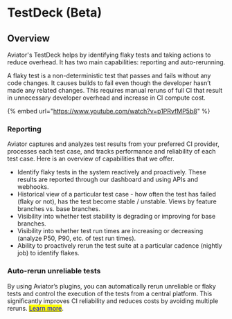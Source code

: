 # TestDeck (Beta)

## Overview

Aviator's TestDeck helps by identifying flaky tests and taking actions to reduce overhead. It has two main capabilities: reporting and auto-rerunning.

A flaky test is a non-deterministic test that passes and fails without any code changes. It causes builds to fail even though the developer hasn’t made any related changes. This requires manual reruns of full CI that result in unnecessary developer overhead and increase in CI compute cost.

{% embed url="https://www.youtube.com/watch?v=p1PRvfMP5b8" %}

### Reporting

Aviator captures and analyzes test results from your preferred CI provider, processes each test case, and tracks performance and reliability of each test case. Here is an overview of capabilities that we offer.

* Identify flaky tests in the system reactively and proactively. These results are reported through our dashboard and using APIs and webhooks.
* Historical view of a particular test case - how often the test has failed (flaky or not), has the test become stable / unstable. Views by feature branches vs. base branches.
* Visibility into whether test stability is degrading or improving for base branches.
* Visibility into whether test run times are increasing or decreasing (analyze P50, P90, etc. of test run times).
* Ability to proactively rerun the test suite at a particular cadence (nightly job) to identify flakes.

### **Auto-rerun unreliable tests**

By using Aviator’s plugins, you can automatically rerun unreliable or flaky tests and control the execution of the tests from a central platform. This significantly improves CI reliability and reduces costs by avoiding multiple reruns. [<mark style="color:blue;">Learn more</mark>](auto-rerun-tests.md).
